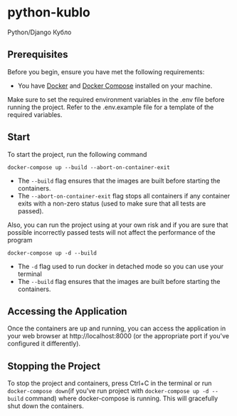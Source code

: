 # python-kublo
Python/Django Кубло


## Prerequisites
Before you begin, ensure you have met the following requirements:
- You have [Docker](https://www.docker.com/) and [Docker Compose](https://docs.docker.com/compose/) installed on your machine.

Make sure to set the required environment variables in the .env file before running the project. 
Refer to the .env.example file for a template of the required variables.

## Start 
To start the project, run the following command
```docker
docker-compose up --build --abort-on-container-exit
```
- The `--build` flag ensures that the images are built before starting the containers.
- The `--abort-on-container-exit` flag stops all containers if any container exits with
a non-zero status (used to make sure that all tests are passed).

Also, you can run the project using at your own risk and if you are sure that possible incorrectly passed tests will not affect the performance of the program
```docker
docker-compose up -d --build
```
- The `-d` flag used to run docker in detached mode so you can use your terminal
- The `--build` flag ensures that the images are built before starting the containers.


## Accessing the Application
Once the containers are up and running, you can access the application in your web browser at http://localhost:8000
(or the appropriate port if you've configured it differently).

## Stopping the Project
To stop the project and containers, press Ctrl+C in the terminal
or run `docker-compose down`(if you've run project with `docker-compose up -d --build` command) where docker-compose is running. This will gracefully shut down the containers.
